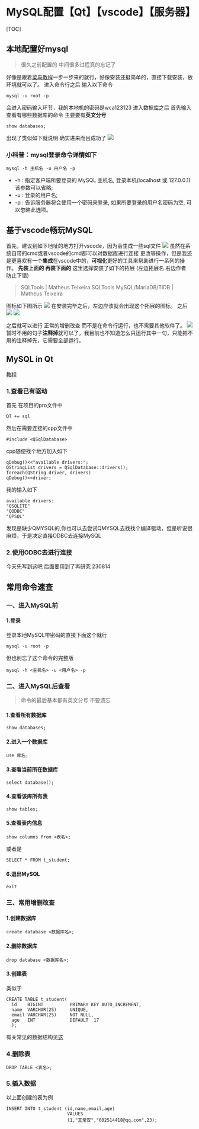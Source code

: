# MySQL配置【Qt】【vscode】【服务器】
[TOC]
## 本地配置好mysql
>很久之前配置的 中间很多过程真的忘记了  

好像是跟着[菜鸟教程](https://www.runoob.com/mysql/mysql-install.html)一步一步来的就行，好像安装还挺简单的，直接下载安装，放环境就可以了。
进入命令行之后 输入以下命令
```dotnetcli
mysql -u root -p
```
会进入密码输入环节，我的本地机的密码是wca123123
进入数据库之后 首先输入查看有哪些数据库的命令 主要要有**英文分号**
```dotnetcli
show databases;
```
出现了类似如下就说明 确实进来而且成功了
![](2023-08-14-15-23-49.png)
### 小科普：mysql登录命令详情如下
```dotnetcli
mysql -h 主机名 -u 用户名 -p
```
+ -h : 指定客户端所要登录的 MySQL 主机名, 登录本机(localhost 或 127.0.0.1)该参数可以省略;
+ -u : 登录的用户名;
+ -p : 告诉服务器将会使用一个密码来登录, 如果所要登录的用户名密码为空, 可以忽略此选项。
## 基于vscode畅玩MySQL
首先，建议到如下地址的地方打开vscode，因为会生成一些sql文件
![](2023-08-14-16-08-14.png)
虽然在系统自带的cmd或者vscode的cmd都可以对数据库进行连接 更改等操作，但是我还是更喜欢有一个**集成**在vscode中的，**可视化**更好的工具来帮助进行一系列的操作。
**先装上面的 再装下面的**
这里选择安装了如下的拓展 (左边拓展名 右边作者 防止下错)
>SQLTools                   | Matheus Teixeira
SQLTools MySQL/MariaDB/TiDB | Matheus Teixeira


图标如下图所示
![](2023-08-14-15-52-27.png)
在安装完毕之后，左边应该就会出现这个拓展的图标。
之后
![](2023-08-14-16-00-58.png)
![](2023-08-14-16-04-17.png)

之后就可以进行 正常的增删改查  而不是在命令行运行，也不需要其他软件了。
![](2023-08-14-16-20-33.png)
暂时不用的句子**注释掉**就可以了，我目前也不知道怎么只运行其中一句，只能把不用的注释掉先，它需要全部运行。
## MySQL in Qt
[教程](https://blog.csdn.net/joey_ro/article/details/105411135)
### 1.查看已有驱动
首先 在项目的pro文件中
```dotnetcli
QT += sql
```
然后在需要连接的cpp文件中
```dotnetcli
#include <QSqlDatabase>
```
cpp随便找个地方加入如下
```dotnetcli
qDebug()<<"available drivers:";
QStringList drivers = QSqlDatabase::drivers();
foreach(QString driver, drivers)
qDebug()<<driver;
```
我的输入如下
```dotnetcli
available drivers:
"QSQLITE"
"QODBC"
"QPSQL"
```
发现是缺少QMYSQL的,你也可以去尝试QMYSQL去找找个编译驱动，但是听说很麻烦，于是决定直接ODBC去连接MySQL
### 2.使用ODBC去进行连接
今天先写到这吧 后面要用到了再研究 230814

## 常用命令速查
### 一、进入MySQL前
#### 1.登录
登录本地MySQL带密码的直接下面这个就行 
```dotnetcli
mysql -u root -p
```
但也别忘了这个命令的完整版
```dotnetcli
mysql -h <主机名> -u <用户名> -p
```
### 二、进入MySQL后查看
>命令的最后基本都有英文分号 不要遗忘
#### 1.查看所有数据库
```dotnetcli
show databases;
```
#### 2.进入一个数据库
```dotnetcli
use 库名;
```
#### 3.查看当前所在数据库
```dotnetcli
select database();
```
#### 4.查看该库所有表
```dotnetcli
show tables;
```
#### 5.查看表内信息
```dotnetcli
show columns from <表名>;
```
或者是
```dotnetcli
SELECT * FROM t_student;
```
#### 6.退出MySQL
```dotnetcli
exit
```
### 三、常用增删改查
#### 1.创建数据库
```dotnetcli
create database <数据库名>;
```
#### 2.删除数据库
```dotnetcli
drop database <数据库名>;
```
#### 3.创建表
类似于
```dotnetcli
CREATE TABLE t_student(
  id    BIGINT          PRIMARY KEY AUTO_INCREMENT,
  name  VARCHAR(25)     UNIQUE,
  email VARCHAR(25)     NOT NULL,
  age   INT             DEFAULT  17
  );
```
有关常见的数据结构见[这](https://www.runoob.com/mysql/mysql-data-types.html)
### 4.删除表
```dotnetcli
DROP TABLE <表名>;
```
### 5.插入数据
以上面创建的表为例
```dotnetcli
INSERT INTO t_student (id,name,email,age)
                       VALUES
                       (1,"王常安","602514418@qq.com",23);
```